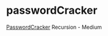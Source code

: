 # passwordCracker
[PasswordCracker](https://www.hackerrank.com/challenges/password-cracker/problem)
Recursion - Medium
